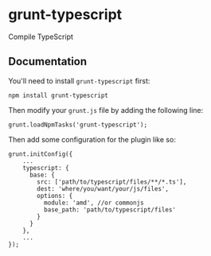 grunt-typescript
================

Compile TypeScript

## Documentation
You'll need to install `grunt-typescript` first:

    npm install grunt-typescript

Then modify your `grunt.js` file by adding the following line:

    grunt.loadNpmTasks('grunt-typescript');

Then add some configuration for the plugin like so:

    grunt.initConfig({
        ...
        typescript: {
          base: {
            src: ['path/to/typescript/files/**/*.ts'],
            dest: 'where/you/want/your/js/files',
            options: {
              module: 'amd', //or commonjs
              base_path: 'path/to/typescript/files'
            }
          }
        },
        ...
    });